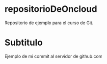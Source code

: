 # repositorioDeOncloud
Repositorio de ejemplo para el curso de Git.

# Subtitulo
Ejemplo de mi commit al servidor de github.com
